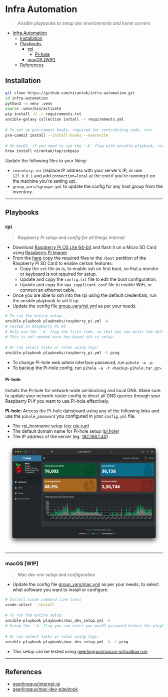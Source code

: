 # Infra Automation

> _Ansible playbooks to setup dev environments and home servers_

- [Infra Automation](#infra-automation)
  - [Installation](#installation)
  - [Playbooks](#playbooks)
    - [rpi](#rpi)
      - [Pi-hole](#pi-hole)
    - [macOS [WIP]](#macos-wip)
  - [References](#references)

## Installation

```bash
git clone https://github.com/nirantak/infra-automation.git
cd infra-automation
python3 -m venv .venv
source .venv/bin/activate
pip install -U -r requirements.txt
ansible-galaxy collection install -r requirements.yml

# To set up pre-commit hooks, required for contributing code, run:
pre-commit install --install-hooks --overwrite

# On macOS, if you need to use the `-k` flag with ansible-playbook, run:
brew install nirantak/tap/sshpass
```

Update the following files to your liking:

- `inventory.ini` (replace IP address with your server's IP, or use `127.0.0.1` and add `connection=local` at the end if you're running it on the machine you're setting up).
- `group_vars/<group>.yml` to update the config for any host group from the inventory.

---

## Playbooks

### rpi

> _Raspberry Pi setup and config for all things Internet_

- Download [Raspberry Pi OS Lite 64-bit](https://www.raspberrypi.com/software/operating-systems/#raspberry-pi-os-64-bit) and flash it on a Micro SD Card using [Raspberry Pi Imager](https://www.raspberrypi.com/software/)
- From the [here](roles/raspberry_pi/files/boot) copy the required files to the `/boot` partition of the Raspberry Pi SD Card to enable certain features:
  - Copy the `ssh` file as is, to enable ssh on first boot, so that a monitor or keyboard is not required for setup.
  - Update and copy the `config.txt` file to edit the boot configuration.
  - Update and copy the `wpa_supplicant.conf` file to enable WiFi, or connect an ethernet cable.
- Once you are able to ssh into the rpi using the default credentials, run the ansible playbook to set it up.
- Update the config file [group_vars/rpi.yml](group_vars/rpi.yml) as per your needs.

```bash
# To run the entire setup:
ansible-playbook playbooks/raspberry_pi.yml -k
# Tested on Raspberry Pi OS
# Only use the `-k` flag the first time, so that you can enter the default ssh password.
# This is not needed once key-based ssh is setup.

# Or run select tasks or roles using tags:
ansible-playbook playbooks/raspberry_pi.yml -t ping
```

- To change Pi-hole web admin interface password, run `pihole -a -p`.
- To backup the Pi-hole config, run `pihole -a -t <backup-pihole.tar.gz>`.

#### Pi-hole

Installs the Pi-hole for network-wide ad-blocking and local DNS. Make sure to update your network router config to direct all DNS queries through your Raspberry Pi if you want to use Pi-hole effectively.

**Pi-hole**: Access the Pi-hole dahsboard using any of the following links and use the `pihole_password` you configured in your `config.yml` file.

- The rpi_hostname setup (eg: [pie.run](http://pie.run/admin))
- The default domain name for Pi-hole setup ([pi.hole](https://pi.hole/admin))
- The IP address of the server (eg: [192.168.1.40](https://192.168.1.40/admin))

![Pi-hole Dashboard](.github/images/pi-hole.png)

---

### macOS [WIP]

> _Mac dev env setup and configuration_

- Update the config file [group_vars/mac.yml](group_vars/mac.yml) as per your needs, to select what software you want to install or configure.

```bash
# Install xcode command line tools
xcode-select --install

# To run the entire setup:
ansible-playbook playbooks/mac_dev_setup.yml -k
# Using the `-k` flag you can enter you macOS password before the playbook runs

# Or run select tasks or roles using tags:
ansible-playbook playbooks/mac_dev_setup.yml -k -t ping
```

- This setup can be tested using [geerlingguy/macos-virtualbox-vm](https://github.com/geerlingguy/macos-virtualbox-vm)

---

## References

- [geerlingguy/internet-pi](https://github.com/geerlingguy/internet-pi)
- [geerlingguy/mac-dev-playbook](https://github.com/geerlingguy/mac-dev-playbook)
